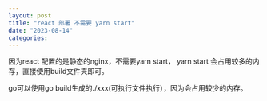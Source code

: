 ```yaml
---
layout: post
title: "react 部署 不需要 yarn start"
date: "2023-08-14"
categories: 
---
```

<p>因为react 配置的是静态的nginx，不需要yarn start， yarn start 会占用较多的内存，直接使用build文件夹即可。</p>
<p>go可以使用go build生成的./xxx(可执行文件执行），因为会占用较少的内存。</p>
